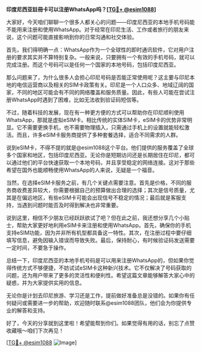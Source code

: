 **印度尼西亚註冊卡可以注册WhatsApp吗？[[TG💪+ @esim1088](https://t.me/s/esim1088)]**

大家好，今天咱们聊聊一个很多人都关心的问题——印度尼西亚的本地手机号码能不能用来注册和使用WhatsApp。对于经常在印尼生活、工作或者旅行的朋友来说，这个问题可能直接影响到你的日常沟通和社交体验。

首先，我们得明确一点：WhatsApp作为一个全球性的即时通讯软件，它对用户注册的要求其实并不算特别复杂。一般来说，只要拥有一个有效的手机号码，就可以完成注册。而这个号码可以是任何一个国家的本地号码，包括印度尼西亚。

那么问题来了，为什么很多人会担心印尼号码是否能正常使用呢？这主要与印尼本地的电信运营商以及相关的SIM卡政策有关。印尼是一个人口众多、地域辽阔的国家，不同的地区可能会有不同的网络覆盖和服务质量。因此，有些人可能在尝试注册WhatsApp时遇到了困难，比如无法收到验证码短信等。

不过，随着科技的发展，现在有一种更方便的方式可以帮助你在印尼顺利使用WhatsApp，那就是虚拟eSIM卡。相比传统的实体SIM卡，eSIM卡的优势非常明显。它不需要更换手机，也不需要物理插入，只需通过手机上的设置就能轻松激活。而且，许多eSIM卡服务商提供了多种套餐选择，适合不同需求的人群。

说到eSIM卡，不得不提的就是@esim1088这个平台。他们提供的服务覆盖了全球多个国家和地区，包括印度尼西亚。无论你是短期访问还是长期居住在印尼，都可以通过他们的平台快速获取一个本地号码，并且享受稳定的网络连接。这对于那些希望在国外也能顺畅使用WhatsApp的人来说，无疑是一个福音。

当然，在选择eSIM卡服务之前，有几个关键点需要注意。首先是价格，不同的服务商收费差异较大，你需要根据自己的预算做出合理的选择；其次是信号质量，尤其是在偏远地区，有些eSIM卡可能会出现信号不稳定的情况；最后就是客服支持，当遇到问题时能否及时得到解决也非常重要。

说到这里，相信不少朋友已经跃跃欲试了吧？但在此之前，我还想分享几个小贴士，帮助大家更好地利用eSIM卡来注册和使用WhatsApp。首先，确保你的手机支持eSIM功能，因为并非所有机型都具备这一特性。其次，在注册过程中要仔细填写信息，避免因输入错误而导致失败。最后，保持耐心，有时候验证码发送需要一定时间，不要急于操作。

总结一下，印度尼西亚的本地手机号码是可以用来注册WhatsApp的，但如果你觉得传统方式不够便捷，不妨试试eSIM卡这种新兴技术。它不仅解决了号码获取的问题，还为用户带来了更多的灵活性和便利性。希望这篇文章能够解答大家心中的疑惑，并为大家提供实用的信息。

无论你是计划去印尼旅游、学习还是工作，提前做好准备总是没错的。如果你有任何疑问或需要进一步的帮助，欢迎随时联系@esim1088团队，他们会为你提供专业的解答和支持。

好了，今天的分享就到这里啦！希望能帮到你们。如果觉得有用的话，别忘了点赞收藏哦～咱们下次再见！

[[TG💪+ @esim1088](https://t.me/s/esim1088) ![Image](https://i.postimg.cc/4NQfJmqS/Snipaste-2025-05-13-00-14-12.png)]